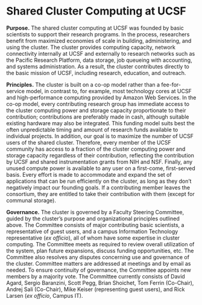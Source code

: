 # Shared Cluster Computing at UCSF

**Purpose.** 
The shared cluster computing at UCSF was founded by basic scientists to support
their research programs.  In the process, researchers benefit from maximized
economies of scale in building,
administering, and using the cluster. The cluster provides computing capacity,
network connectivity internally at UCSF and externally to research networks such
as the Pacific Research Platform, data storage, job queueing with accounting,
and systems administration. As a result, the cluster contributes directly to the
basic mission of UCSF, including research, education, and outreach.

**Principles.** 
The cluster is built on a co-op model rather than a fee-for-service
model, in contrast to, for example, most technology cores at UCSF and
high-performance computing provided by Amazon Web Services. In the co-op model,
every contributing research group has immediate access to the cluster computing
power and storage capacity proportionate to their contribution; contributions
are preferably made in cash, although suitable existing hardware may also be
integrated. This funding model suits best the often unpredictable timing and
amount of research funds available to individual projects. In addition, our goal
is to maximize the number of UCSF users of the shared cluster. Therefore, every
member of the UCSF community has access to a fraction of the cluster computing
power and storage capacity regardless of their contribution, reflecting the
contribution by UCSF and shared instrumentation grants from NIH and NSF.
Finally, any unused compute power is available to any user on a first-come,
first-served basis. Every effort is made to accommodate and expand the set of
applications that can be run efficiently on the cluster, as long as they don’t
negatively impact our founding goals.
If a contributing member leaves the consortium,
they are entitled to take their contribution with them (except for communal storage).


**Governance.**
The cluster is governed by a Faculty Steering Committee, guided by
the cluster’s purpose and organizational principles outlined above. The
Committee consists of major contributing basic scientists,
a representative of guest users, and a campus Information
Technology representative (*ex officio*), all of whom have some expertise in
cluster computing. The Committee meets as required to review overall utilization
of the system, plan future expansions, discuss funding opportunities, etc. The
Committee also resolves any disputes concerning use and governance of the
cluster. Committee matters are addressed at meetings and by email as needed. To
ensure continuity of governance, the Committee appoints new members by a
majority vote. The Committee currently consists of David Agard, Sergio
Baranzini, Scott Pegg, Brian Shoichet, Tom Ferrin (Co-Chair), Andrej Sali
(Co-Chair), Mike Keiser (representing guest users), and Rick Larsen (*ex officio*,
Campus IT).
